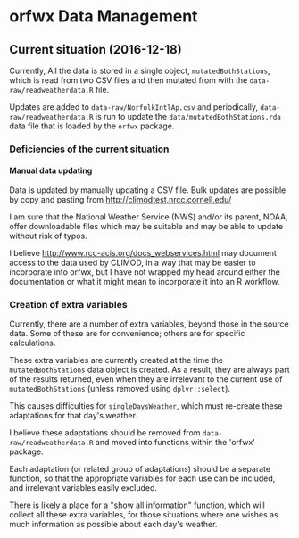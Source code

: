 # orfwx Data Management

## Current situation (2016-12-18)

Currently,
All the data is stored in a single object,
`mutatedBothStations`,
which is read from two CSV files
and then mutated
from with the
`data-raw/readweatherdata.R` file.

Updates are added to
`data-raw/NorfolkIntlAp.csv`
and periodically,
`data-raw/readweatherdata.R`
is run to update the
`data/mutatedBothStations.rda`
data file that is loaded by the
`orfwx`
package.

### Deficiencies of the current situation

#### Manual data updating

Data is updated by manually updating a CSV file.
Bulk updates are possible by
copy and pasting from
http://climodtest.nrcc.cornell.edu/

I am sure that
the National Weather Service (NWS) and/or
its parent, NOAA,
offer downloadable files which may be suitable
and may be able to update
without risk of typos.

I believe
http://www.rcc-acis.org/docs_webservices.html
may document access to the data used by
CLIMOD,
in a way that may be easier to incorporate into orfwx,
but I have not wrapped my head around
either
the documentation
or
what it might mean to incorporate it into an R workflow.

### Creation of extra variables

Currently,
there are a number of extra variables,
beyond those in the source data.
Some of these are for convenience;
others are for specific calculations.

These extra variables are currently created
at the time the
`mutatedBothStations`
data object is created.
As a result,
they are always part of the results returned,
even when they are irrelevant to the current use of
`mutatedBothStations`
(unless removed using
`dplyr::select`).

This causes difficulties for
`singleDaysWeather`, 
which must re-create these adaptations for that day's weather.

I believe these adaptations should be removed from
`data-raw/readweatherdata.R`
and moved into functions
within the 'orfwx' package.

Each adaptation
(or related group of adaptations)
should be a separate function,
so that the appropriate variables for each use can be included,
and irrelevant variables easily excluded.

There is likely a place for a
"show all information" function,
which will collect all these extra variables,
for those situations
where one wishes as much information as possible about each day's weather.
